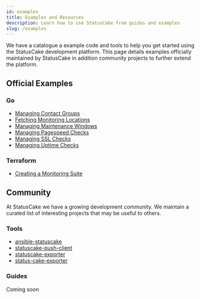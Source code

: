 ```yaml
---
id: examples
title: Examples and Resources
description: Learn how to use StatusCake from guides and examples
slug: /examples
---
```


We have a catalogue a example code and tools to help you get started using the
StatusCake development platform. This page details examples officially
maintained by StatusCake in addition community projects to further extend the
platform.

## Official Examples

### Go

- [Managing Contact Groups](https://github.com/StatusCakeDev/statuscake-go/blob/master/examples/contact-groups/main.go)
- [Fetching Monitoring Locations](https://github.com/StatusCakeDev/statuscake-go/blob/master/examples/locations/main.go)
- [Managing Maintenance Windows](https://github.com/StatusCakeDev/statuscake-go/blob/master/examples/maintenance-windows/main.go)
- [Managing Pagespeed Checks](https://github.com/StatusCakeDev/statuscake-go/blob/master/examples/pagespeed/main.go)
- [Managing SSL Checks](https://github.com/StatusCakeDev/statuscake-go/blob/master/examples/ssl/main.go)
- [Managing Uptime Checks](https://github.com/StatusCakeDev/statuscake-go/blob/master/examples/uptime/main.go)

### Terraform

- [Creating a Monitoring Suite](https://github.com/StatusCakeDev/terraform-statuscake-monitoring-suite)

## Community

At StatusCake we have a growing development community. We maintain a curated
list of interesting projects that may be useful to others.

### Tools

- [ansible-statuscake](https://github.com/labynocle/ansible-statuscake)
- [statuscake-push-client](https://github.com/vparpoil/status-cake-push-client)
- [statuscake-exporter](https://github.com/chelnak/status-cake-exporter)
- [status-cake-exporter](https://github.com/chelnak/status-cake-exporter)

### Guides

Coming soon
